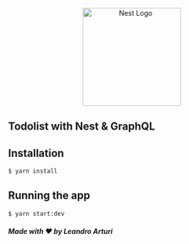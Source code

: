 <p align="center">
  <a href="http://nestjs.com/" target="blank"><img src="https://nestjs.com/img/logo-small.svg" width="200" alt="Nest Logo" /></a>
</p>

[circleci-image]: https://img.shields.io/circleci/build/github/nestjs/nest/master?token=abc123def456
[circleci-url]: https://circleci.com/gh/nestjs/nest

## Todolist with Nest & GraphQL

## Installation

```bash
$ yarn install
```

## Running the app

```bash
$ yarn start:dev
```

##### Made with ❤️ by Leandro Arturi
